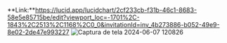 **Link:**https://lucid.app/lucidchart/2cf233cb-f31b-46c1-8683-58e5e85715be/edit?viewport_loc=-1701%2C-1843%2C2513%2C1168%2C0_0&invitationId=inv_4b273886-b052-49e9-8e02-2de47e993227
![Captura de tela 2024-06-07 120826](https://github.com/Project-Impacta/Modelo-Banco/assets/114624530/b9625d40-017e-4bde-9249-0393e1dffe83)
